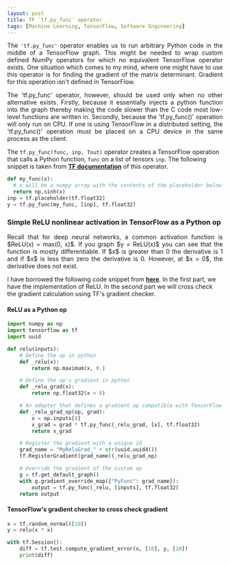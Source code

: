 ```yaml
---
layout: post
title: TF `tf.py_func` operator 
tags: [Machine Learning, TensorFlow, Software Engineering]
---
```

<p align="justify">
The <code>'tf.py_func'</code> operator enables us to run arbitrary Python code in the middle of a TensorFlow graph. This might be needed to wrap custom defined NumPy operators for which no equivalent TensorFlow operator exists. One situation which comes to my mind, where one might have to use this operator is for finding the gradient of the matrix determinant. Gradient for this operation isn't defined in TensorFlow. 
</p>  

<p align="justify">
The 'tf.py_func' operator, however, should be used only when no other alternative exists. Firstly, because it essentially injects a python function into the graph thereby making the code slower than the C code most low-level functions are written in. Secondly, because the 'tf.py_func()' operation will only run on CPU. If one is using TensorFlow in a distributed setting, the 'tf.py_func()' operation must be placed on a CPU device in the same process as the client.
</p>  

The `tf.py_func(func, inp, Tout)` operator creates a TensorFlow operation that calls a Python function, `func` on a list of tensors `inp`. The following snippet is taken from __[TF documentation](https://www.tensorflow.org/api_docs/python/tf/py_func)__ of this operator.

```python
def my_func(x):
  # x will be a numpy array with the contents of the placeholder below
  return np.sinh(x)
inp = tf.placeholder(tf.float32)
y = tf.py_func(my_func, [inp], tf.float32)
```

### Simple ReLU nonlinear activation in TensorFlow as a Python op
<p align="justify">
Recall that for deep neural networks, a common activation function is $ReLU(x) = max(0, x)$. If you graph $y = ReLU(x)$ you can see that the function is mostly differentiable. If $x$ is greater than 0 the derivative is 1 and if $x$ is less than zero the derivative is 0. However, at $x = 0$, the derivative does not exist.
</p>  

I have borrowed the following code snippet from __[here](https://github.com/vahidk/EffectiveTensorflow#python_ops)__. In the first part, we have the implementation of ReLU. In the second part we will cross check the gradient calculation using TF's gradient checker. 

#### ReLU as a Python op

```python
import numpy as np
import tensorflow as tf
import uuid

def relu(inputs):
    # Define the op in python
    def _relu(x):
        return np.maximum(x, 0.)

    # Define the op's gradient in python
    def _relu_grad(x):
        return np.float32(x > 0)

    # An adapter that defines a gradient op compatible with TensorFlow
    def _relu_grad_op(op, grad):
        x = op.inputs[0]
        x_grad = grad * tf.py_func(_relu_grad, [x], tf.float32)
        return x_grad

    # Register the gradient with a unique id
    grad_name = "MyReluGrad_" + str(uuid.uuid4())
    tf.RegisterGradient(grad_name)(_relu_grad_op)

    # Override the gradient of the custom op
    g = tf.get_default_graph()
    with g.gradient_override_map({"PyFunc": grad_name}):
        output = tf.py_func(_relu, [inputs], tf.float32)
    return output
```

#### TensorFlow's gradient checker to cross check gradient
```python
x = tf.random_normal([10])
y = relu(x * x)

with tf.Session():
    diff = tf.test.compute_gradient_error(x, [10], y, [10])
    print(diff)
```







